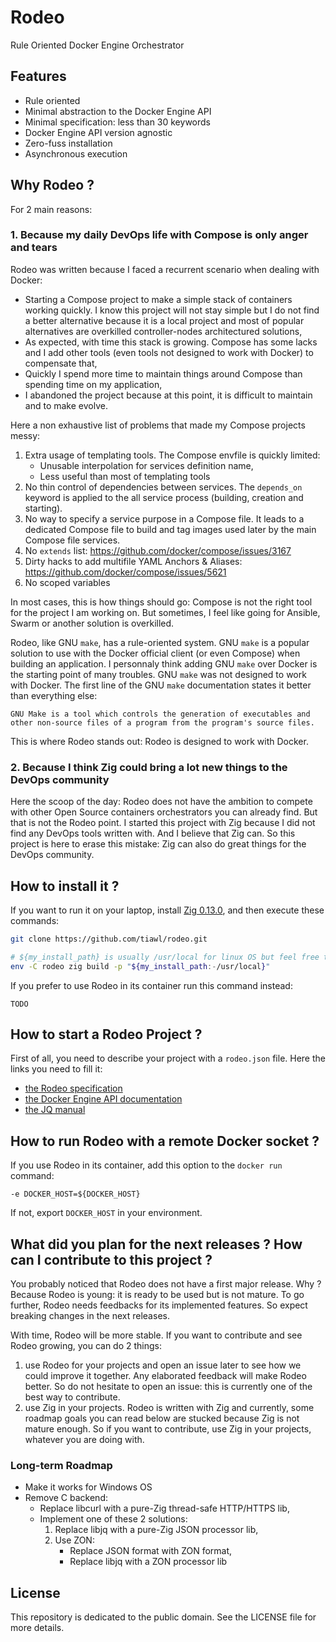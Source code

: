 # Rodeo

Rule Oriented Docker Engine Orchestrator

## Features

- Rule oriented
- Minimal abstraction to the Docker Engine API
- Minimal specification: less than 30 keywords
- Docker Engine API version agnostic
- Zero-fuss installation
- Asynchronous execution

## Why Rodeo ?

For 2 main reasons:

### 1. Because my daily DevOps life with Compose is only anger and tears

Rodeo was written because I faced a recurrent scenario when dealing with Docker:
- Starting a Compose project to make a simple stack of containers working quickly. I know this project will not stay simple but I do not find a better alternative because it is a local project and most of popular alternatives are overkilled controller-nodes architectured solutions,
- As expected, with time this stack is growing. Compose has some lacks and I add other tools (even tools not designed to work with Docker) to compensate that,
- Quickly I spend more time to maintain things around Compose than spending time on my application,
- I abandoned the project because at this point, it is difficult to maintain and to make evolve.

Here a non exhaustive list of problems that made my Compose projects messy:
1. Extra usage of templating tools. The Compose envfile is quickly limited:
    - Unusable interpolation for services definition name,
    - Less useful than most of templating tools
2. No thin control of dependencies between services. The `depends_on` keyword is applied to the all service process (building, creation and starting).
3. No way to specify a service purpose in a Compose file. It leads to a dedicated Compose file to build and tag images used later by the main Compose file services.
4. No `extends` list: https://github.com/docker/compose/issues/3167
5. Dirty hacks to add multifile YAML Anchors & Aliases: https://github.com/docker/compose/issues/5621
6. No scoped variables

In most cases, this is how things should go: Compose is not the right tool for the project I am working on.
But sometimes, I feel like going for Ansible, Swarm or another solution is overkilled.

Rodeo, like GNU `make`, has a rule-oriented system. GNU `make` is a popular solution to use with the Docker official client (or even Compose) when building an application. I personnaly think adding GNU `make` over Docker is the starting point of many troubles. GNU `make` was not designed to work with Docker. The first line of the GNU `make` documentation states it better than everything else:
```
GNU Make is a tool which controls the generation of executables and other non-source files of a program from the program's source files.
```

This is where Rodeo stands out: Rodeo is designed to work with Docker.

### 2. Because I think Zig could bring a lot new things to the DevOps community

Here the scoop of the day: Rodeo does not have the ambition to compete with other Open Source containers orchestrators you can already find. But that is not the Rodeo point. I started this project with Zig because I did not find any DevOps tools written with. And I believe that Zig can. So this project is here to erase this mistake: Zig can also do great things for the DevOps community.

## How to install it ?

If you want to run it on your laptop, install [Zig 0.13.0](https://ziglang.org/download/), and then execute these commands:
```sh
git clone https://github.com/tiawl/rodeo.git

# ${my_install_path} is usually /usr/local for linux OS but feel free to change it for a more suitable location for your usecase
env -C rodeo zig build -p "${my_install_path:-/usr/local}"
```

If you prefer to use Rodeo in its container run this command instead:
```
TODO
```

## How to start a Rodeo Project ?

First of all, you need to describe your project with a `rodeo.json` file. Here the links you need to fill it:
- [the Rodeo specification](https://github.com/tiawl/rodeo/blob/trunk/doc/00_index.md)
- [the Docker Engine API documentation](https://docs.docker.com/engine/api/)
- [the JQ manual](https://jqlang.github.io/jq/manual/)

## How to run Rodeo with a remote Docker socket ?

If you use Rodeo in its container, add this option to the `docker run` command:
```
-e DOCKER_HOST=${DOCKER_HOST}
```

If not, export `DOCKER_HOST` in your environment.

## What did you plan for the next releases ? How can I contribute to this project ?

You probably noticed that Rodeo does not have a first major release. Why ? Because Rodeo is young: it is ready to be used but is not mature. To go further, Rodeo needs feedbacks for its implemented features. So expect breaking changes in the next releases.

With time, Rodeo will be more stable. If you want to contribute and see Rodeo growing, you can do 2 things:
1. use Rodeo for your projects and open an issue later to see how we could improve it together. Any elaborated feedback will make Rodeo better. So do not hesitate to open an issue: this is currently one of the best way to contribute.
2. use Zig in your projects. Rodeo is written with Zig and currently, some roadmap goals you can read below are stucked because Zig is not mature enough. So if you want to contribute, use Zig in your projects, whatever you are doing with.

### Long-term Roadmap

- Make it works for Windows OS
- Remove C backend:
    - Replace libcurl with a pure-Zig thread-safe HTTP/HTTPS lib,
    - Implement one of these 2 solutions:
        1. Replace libjq with a pure-Zig JSON processor lib,
        2. Use ZON:
            - Replace JSON format with ZON format,
            - Replace libjq with a ZON processor lib

## License

This repository is dedicated to the public domain. See the LICENSE file for more details.
